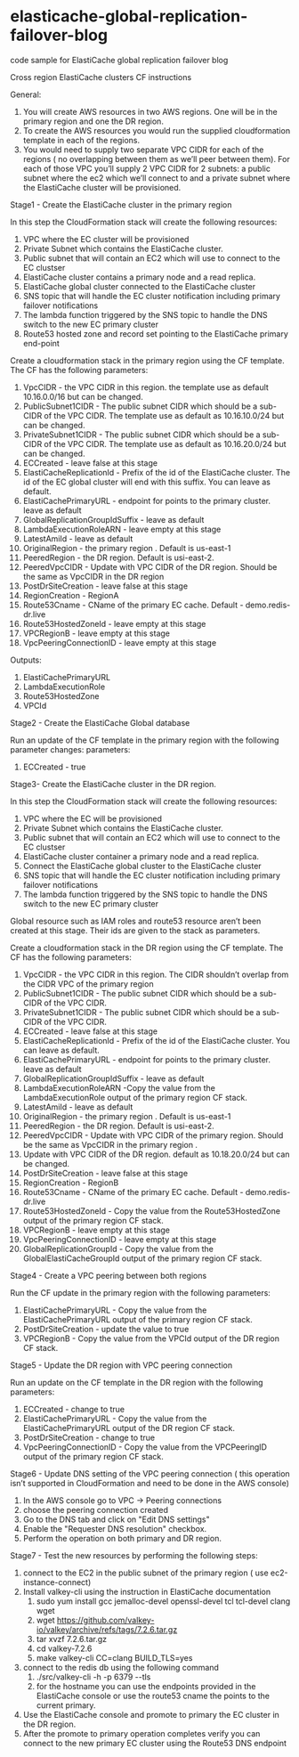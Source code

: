# elasticache-global-replication-failover-blog
code sample for ElastiCache global replication failover blog

Cross region ElastiCache clusters CF instructions

General:

1. You will create AWS resources in two AWS regions. One will be in the primary region and one the DR region. 
2. To create the AWS resources you would run the supplied cloudformation template in each of the regions. 
3. You would need to supply two separate VPC CIDR for each of the regions ( no overlapping between them as we’ll peer between them). For each of those VPC you’ll supply 2 VPC CIDR for 2 subnets: a public subnet where the ec2 which we’ll connect to and a private subnet where the ElastiCache cluster will be provisioned.

Stage1 -  Create the ElastiCache cluster in the primary region

 In this step the CloudFormation stack will create the following resources:

1. VPC where the EC cluster will be provisioned
2. Private Subnet which contains the ElastiCache cluster.
3. Public subnet that will contain an EC2 which will use to connect to the EC clustser
4. ElastiCache cluster contains a primary node and a read replica. 
5. ElastiCache global  cluster connected to the ElastiCache cluster
6. SNS topic that will handle the EC cluster notification including primary failover notifications
7. The lambda function triggered by the SNS topic to handle  the DNS switch to the new EC primary cluster
8. Route53 hosted zone and record set pointing to the ElastiCache primary end-point


Create a cloudformation stack in the primary region using the CF template. The CF has the following parameters:

1. VpcCIDR - the VPC CIDR in this region. the template use as default 10.16.0.0/16 but can be changed.
2. PublicSubnet1CIDR - The public subnet CIDR which should be a sub-CIDR of the VPC CIDR. The template use as default as 10.16.10.0/24 but can be changed. 
3. PrivateSubnet1CIDR - The public subnet CIDR which should be a sub-CIDR of the VPC CIDR. The template use as default as 10.16.20.0/24 but can be changed. 
4. ECCreated - leave false at this stage
5. ElastiCacheReplicationId - Prefix of the id of the ElastiCache cluster. The id of the EC global cluster will end with this suffix. You can leave as default. 
6. ElastiCachePrimaryURL - endpoint for points to the primary cluster. leave as default
7. GlobalReplicationGroupIdSuffix - leave as default
8. LambdaExecutionRoleARN - leave empty at this stage
9. LatestAmiId - leave as default
10. OriginalRegion - the primary region . Default is us-east-1
11. PeeredRegion - the DR region. Default is usi-east-2.
12. PeeredVpcCIDR - Update with VPC CIDR of the DR region. Should be the same as VpcCIDR in the DR region  
13. PostDrSiteCreation - leave false at this stage
14. RegionCreation - RegionA
15. Route53Cname - CName of the primary EC cache. Default - demo.redis-dr.live
16. Route53HostedZoneId - leave empty at this stage
17. VPCRegionB - leave empty at this stage
18. VpcPeeringConnectionID -  leave empty at this stage

Outputs:

1. ElastiCachePrimaryURL
2. LambdaExecutionRole
3. Route53HostedZone
4. VPCId

Stage2 - Create the ElastiCache Global database


Run an update of the CF template in the primary region with the following parameter changes:
parameters:

1. ECCreated - true



Stage3- Create the ElastiCache cluster in the DR region. 

In this step the CloudFormation stack will create the following resources:

1. VPC where the EC will be provisioned
2. Private Subnet which contains the ElastiCache cluster.
3. Public subnet that will contain an EC2 which will use to connect to the EC clustser
4. ElastiCache cluster container a primary node and a read replica. 
5. Connect the ElastiCache global  cluster to the ElastiCache cluster
6. SNS topic that will handle the EC cluster notification including primary failover notifications
7. The lambda function triggered by the SNS topic to handle  the DNS switch to the new EC primary cluster

Global resource such as IAM roles and route53 resource aren’t been created at this stage. Their ids are given to the stack as parameters. 

Create a cloudformation stack in the DR region using the CF template. The CF has the following parameters:

1. VpcCIDR - the VPC CIDR in this region. The CIDR shouldn’t overlap from the CIDR VPC of the primary region 
2. PublicSubnet1CIDR - The public subnet CIDR which should be a sub-CIDR of the VPC CIDR. 
3. PrivateSubnet1CIDR - The public subnet CIDR which should be a sub-CIDR of the VPC CIDR.
4. ECCreated - leave false at this stage
5. ElastiCacheReplicationId - Prefix of the id of the ElastiCache cluster. You can leave as default. 
6. ElastiCachePrimaryURL - endpoint for points to the primary cluster. leave as default
7. GlobalReplicationGroupIdSuffix - leave as default
8. LambdaExecutionRoleARN -Copy the value from the LambdaExecutionRole output of the primary region CF stack. 
9. LatestAmiId - leave as default
10. OriginalRegion - the primary region . Default is us-east-1
11. PeeredRegion - the DR region. Default is usi-east-2.
12. PeeredVpcCIDR - Update with VPC CIDR of the primary region. Should be the same as VpcCIDR in the primary region  .
13. Update with VPC CIDR of the DR region. default as 10.18.20.0/24 but can be changed. 
14. PostDrSiteCreation - leave false at this stage
15. RegionCreation - RegionB
16. Route53Cname - CName of the primary EC cache. Default - demo.redis-dr.live
17. Route53HostedZoneId - Copy the value from the Route53HostedZone output of the primary region CF stack. 
18. VPCRegionB - leave empty at this stage
19. VpcPeeringConnectionID -  leave empty at this stage
20. GlobalReplicationGroupId - Copy the value from the GlobalElastiCacheGroupId output of the primary region CF stack. 

Stage4 - Create a VPC peering between both regions

Run the CF update in the primary region with the following parameters:

1. ElastiCachePrimaryURL - Copy the value from the ElastiCachePrimaryURL output of the primary region CF stack. 
2. PostDrSiteCreation - update the value to true
3. VPCRegionB - Copy the value from the VPCId output of the DR region CF stack. 

Stage5 - Update the DR region with VPC peering connection


Run an update on the CF template in the DR region  with the following parameters:

1. ECCreated - change to true
2. ElastiCachePrimaryURL - Copy the value from the ElastiCachePrimaryURL output of the DR region CF stack. 
3. PostDrSiteCreation - change to true
4. VpcPeeringConnectionID - Copy the value from the VPCPeeringID output of the primary region CF stack. 



Stage6 - Update DNS setting of the VPC peering connection (  this operation isn’t supported in CloudFormation and need to be done in the AWS console)
1. In the AWS console go to VPC -> Peering connections
2. choose the peering connection created
3. Go to the DNS tab and click on "Edit DNS settings"
4. Enable the "Requester DNS resolution" checkbox.
5. Perform the operation on both primary and DR region. 

Stage7 - Test the new resources by performing the following steps:

1. connect to the EC2 in the public subnet of the primary region ( use ec2-instance-connect)
2. Install valkey-cli using the instruction in ElastiCache documentation
    1. sudo yum install gcc jemalloc-devel openssl-devel tcl tcl-devel clang wget
     1. wget https://github.com/valkey-io/valkey/archive/refs/tags/7.2.6.tar.gz
     2. tar xvzf 7.2.6.tar.gz
     3. cd valkey-7.2.6
     4. make valkey-cli CC=clang BUILD_TLS=yes
3. connect to the redis db using the following command
    1. ./src/valkey-cli -h <hostname> -p 6379 --tls
    2. for the hostname you can use the endpoints provided in the ElastiCache console or use the route53 cname the points to the current primary. 
4. Use the ElastiCache console and promote to primary the EC cluster in the DR region. 
5. After the promote to primary operation completes verify you can connect to the new primary EC cluster using the Route53 DNS endpoint 

